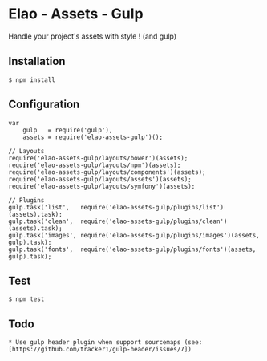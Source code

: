 # Elao - Assets - Gulp

Handle your project's assets with style ! (and gulp)


## Installation

    $ npm install


## Configuration

    var
        gulp   = require('gulp'),
        assets = require('elao-assets-gulp')();

    // Layouts
    require('elao-assets-gulp/layouts/bower')(assets);
    require('elao-assets-gulp/layouts/npm')(assets);
    require('elao-assets-gulp/layouts/components')(assets);
    require('elao-assets-gulp/layouts/assets')(assets);
    require('elao-assets-gulp/layouts/symfony')(assets);

    // Plugins
    gulp.task('list',   require('elao-assets-gulp/plugins/list')(assets).task);
    gulp.task('clean',  require('elao-assets-gulp/plugins/clean')(assets).task);
    gulp.task('images', require('elao-assets-gulp/plugins/images')(assets, gulp).task);
    gulp.task('fonts',  require('elao-assets-gulp/plugins/fonts')(assets, gulp).task);


## Test

    $ npm test

## Todo

    * Use gulp header plugin when support sourcemaps (see: [https://github.com/tracker1/gulp-header/issues/7])
